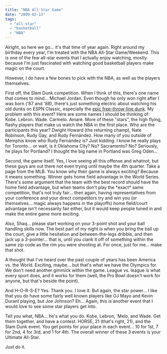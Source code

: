 ```yaml
---
title: "NBA All-Star Game"
date: "2009-02-13"
tags:
  - "all-star"
  - "basketball"
  - "NBA"
---
```


Alright, so here we go... it's that time of year again. Right around my birthday every year, I'm treated with the NBA All-Star Game/Weekend. This is one of the few all-star events that I actually enjoy watching, mostly because I'm just fascinated with watching good basketball players make magic on the court.

However, I do have a few bones to pick with the NBA, as well as the players themselves.

First off, the Slam Dunk competition. When I think of this, there's one name that comes to mind... Michael Jordan. Even though he only won right after I was born ('87 and '88), there's just something electric about watching his old dunks on ESPN Classic, especially the [epic free-throw-line dunk](http://www.youtube.com/watch?v=G_3YyE9oyFQ). My problem with this event? Here are some names I should be thinking of: Kobe. Lebron. Wade. Carmelo. Amaré. More of these "stars", the high flying, flashy players that make us watch the NBA in the first place. Who are the participants this year? Dwight Howard (the returning champ), Nate Robinson, Rudy Gay, and Rudy Fernández. How many of you outside of Memphis know who Rudy Fernández is? Just kidding. I know he really plays for Toronto... or wait, is it Oklahoma City? No? Sacramento? No? Seriously, he plays for Portland? I thought the big name in Portland was Greg Oden...

Second, the game itself. Yes, I love seeing all this offense and whatnot, but these guys are out there not even trying until maybe the 4th quarter. Take a page from the MLB. You know why their game is always exciting? Because it means something. Winner gets home field advantage in the World Series. There's some argument that the team with the best record should have the home field advantage, but when teams don't play the \*exact\* same competition, that's not truly fair... then again, having representatives from your conference and your direct competitors try and win you (or themselves... magic always happens in the playoffs) home field/court advantage isn't necessarily fair either, but it would keep people tuned in and make the entire game more exciting.

Also, Shaq... please start working on your 3-point shot and your ball handling skills now. The best part of my night is when you bring the ball up the court, give a little hesitation and between-the-legs dribble, and then jack up a 3-pointer... that is, until you clank it off of something within the same zip code as the rim you were shooting at. For once, just for me... make that shot.

A thought that I've heard over the past couple of years has been America vs. the World. Exciting, maybe... but that's what we have the Olympics for. We don't need another gimmick within the game. League vs. league is what every sport does, and it works for them (well, the Pro Bowl doesn't work for anyone, but that's beside the point).

And H-O-R-S-E? Yes. Thank you. I love it. But again, the star power... I like that you do have some fairly well known players like OJ Mayo and Kevin Durant playing, but Joe Johnson? Eh... Again, this is another event that I would love to see some star players get into.

Tell you what, NBA... he's what you do. Kobe, Lebron, 'Melo, and Wade. Get them together, and have a contest. HORSE, 21 (that's right, 21), and the Slam Dunk event. You get points for your place in each event... 10 for 1st, 7 for 2nd, 4 for 3rd, and 1 for 4th. The overall winner of these 3 events is your Ultimate All-Star.

Just do it.
